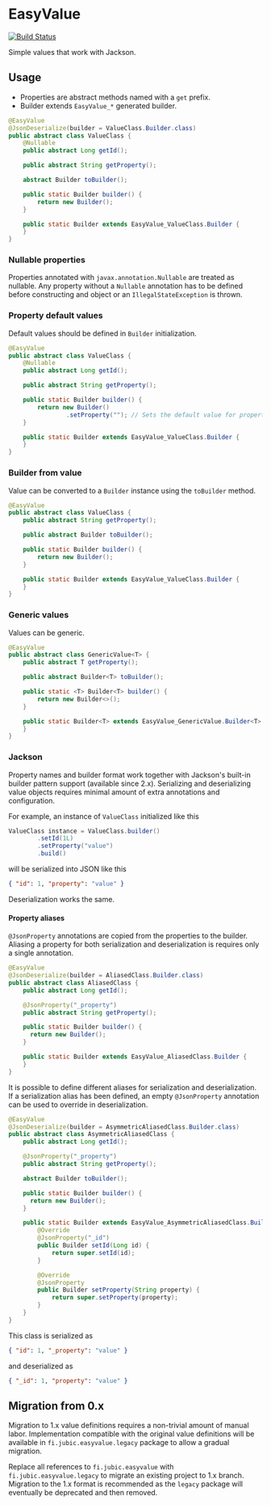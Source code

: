 # EasyValue

[![Build Status](https://travis-ci.org/jubicoy/easyvalue.svg?branch=master)](https://travis-ci.org/jubicoy/easyvalue)

Simple values that work with Jackson.

## Usage

* Properties are abstract methods named with a `get` prefix.
* Builder extends `EasyValue_*` generated builder.

```java
@EasyValue
@JsonDeserialize(builder = ValueClass.Builder.class)
public abstract class ValueClass {
    @Nullable
    public abstract Long getId();

    public abstract String getProperty();

    abstract Builder toBuilder();

    public static Builder builder() {
        return new Builder();
    }

    public static Builder extends EasyValue_ValueClass.Builder {
    }
}
```

### Nullable properties

Properties annotated with `javax.annotation.Nullable` are treated as nullable.
Any property without a `Nullable` annotation has to be defined before
constructing and object or an `IllegalStateException` is thrown.

### Property default values

Default values should be defined in `Builder` initialization.

```java
@EasyValue
public abstract class ValueClass {
    @Nullable
    public abstract Long getId();

    public abstract String getProperty();

    public static Builder builder() {
        return new Builder()
                .setProperty(""); // Sets the default value for property
    }

    public static Builder extends EasyValue_ValueClass.Builder {
    }
}
```

### Builder from value

Value can be converted to a `Builder` instance using the `toBuilder` method.

```java
@EasyValue
public abstract class ValueClass {
    public abstract String getProperty();

    public abstract Builder toBuilder();

    public static Builder builder() {
        return new Builder();
    }

    public static Builder extends EasyValue_ValueClass.Builder {
    }
}
```

### Generic values

Values can be generic.

```java
@EasyValue
public abstract class GenericValue<T> {
    public abstract T getProperty();

    public abstract Builder<T> toBuilder();

    public static <T> Builder<T> builder() {
        return new Builder<>();
    }

    public static Builder<T> extends EasyValue_GenericValue.Builder<T> {
    }
}
```

### Jackson

Property names and builder format work together with Jackson's built-in builder
pattern support (available since 2.x). Serializing and deserializing value
objects requires minimal amount of extra annotations and configuration.

For example, an instance of `ValueClass` initialized like this

```java
ValueClass instance = ValueClass.builder()
        .setId(1L)
        .setProperty("value")
        .build()
```

will be serialized into JSON like this

```json
{ "id": 1, "property": "value" }
```

Deserialization works the same.

#### Property aliases

`@JsonProperty` annotations are copied from the properties to the builder.
Aliasing a property for both serialization and deserialization is requires
only a single annotation.

```java
@EasyValue
@JsonDeserialize(builder = AliasedClass.Builder.class)
public abstract class AliasedClass {
    public abstract Long getId();

    @JsonProperty("_property")
    public abstract String getProperty();

    public static Builder builder() {
      return new Builder();
    }

    public static Builder extends EasyValue_AliasedClass.Builder {
    }
}
```

It is possible to define different aliases for serialization and
deserialization. If a serialization alias has been defined, an empty
`@JsonProperty` annotation can be used to override in deserialization.

```java
@EasyValue
@JsonDeserialize(builder = AsymmetricAliasedClass.Builder.class)
public abstract class AsymmetricAliasedClass {
    public abstract Long getId();

    @JsonProperty("_property")
    public abstract String getProperty();

    abstract Builder toBuilder();

    public static Builder builder() {
      return new Builder();
    }

    public static Builder extends EasyValue_AsymmetricAliasedClass.Builder {
        @Override
        @JsonProperty("_id")
        public Builder setId(Long id) {
            return super.setId(id);
        }

        @Override
        @JsonProperty
        public Builder setProperty(String property) {
            return super.setProperty(property);
        }
    }
}
```

This class is serialized as

```json
{ "id": 1, "_property": "value" }
```

and deserialized as

```json
{ "_id": 1, "property": "value" }
```

## Migration from 0.x

Migration to 1.x value definitions requires a non-trivial amount of manual
labor. Implementation compatible with the original value definitions will be
available in `fi.jubic.easyvalue.legacy` package to allow a gradual migration.

Replace all references to `fi.jubic.easyvalue` with `fi.jubic.easyvalue.legacy`
to migrate an existing project to 1.x branch. Migration to the 1.x format is
recommended as the `legacy` package will eventually be deprecated and then
removed.
